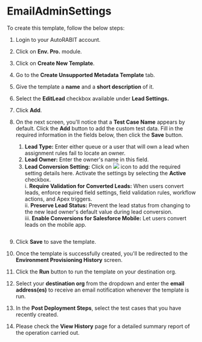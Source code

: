 # EmailAdminSettings

To create this template, follow the below steps:

1. Login to your AutoRABIT account.
2. Click on **Env. Pro.** module.
3. Click on **Create New Template**.
4. Go to the **Create Unsupported Metadata Template** tab.
5. Give the template a **name** and a **short description** of it.
6. Select the **EditLead** checkbox available under **Lead Settings.**
7. Click **Add**.
8.  On the next screen, you'll notice that a **Test Case Name** appears by default. Click the **Add** button to add the custom test data. Fill in the required information in the fields below, then click the **Save** button.

    1. **Lead Type:** Enter either queue or a user that will own a lead when assignment rules fail to locate an owner.
    2. **Lead Owner:** Enter the owner's name in this field.
    3. **Lead Conversion Setting:** Click on ![](https://cdn.document360.io/8711f4e7-c040-4616-aac9-d947f87e4619/Images/Documentation/image-1631619313556.png) icon to add the required setting details here. Activate the settings by selecting the **Active** checkbox.\
       i. **Require Validation for Converted Leads:** When users convert leads, enforce required field settings, field validation rules, workflow actions, and Apex triggers.\
       ii. **Preserve Lead Status:** Prevent the lead status from changing to the new lead owner's default value during lead conversion.\
       iii. **Enable Conversions for Salesforce Mobile:** Let users convert leads on the mobile app.

    <figure><img src="https://cdn.document360.io/8711f4e7-c040-4616-aac9-d947f87e4619/Images/Documentation/image-1631867681041.png" alt=""><figcaption></figcaption></figure>
9. Click **Save** to save the template.
10. Once the template is successfully created, you'll be redirected to the **Environment Provisioning History** screen.
11. Click the **Run** button to run the template on your destination org.
12. Select your **destination org** from the dropdown and enter the **email address(es)** to receive an email notification whenever the template is run.
13. In the **Post Deployment Steps**, select the test cases that you have recently created.&#x20;
14. Please check the **View History** page for a detailed summary report of the operation carried out.
